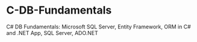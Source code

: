 # C-DB-Fundamentals
C# DB Fundamentals:  Microsoft SQL Server, Entity Framework, ORM in C# and .NET App, SQL Server, ADO.NET
